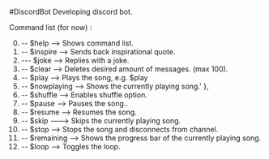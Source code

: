 #DiscordBot
Developing discord bot.

Command list (for now) :

00. -- $help --> Shows command list.
01. -- $inspire --> Sends back inspirational quote.
02. --- $joke --> Replies with a joke.
03. -- $clear --> Deletes desired amount of messages. (max 100).
04. -- $play --> Plays the song, e.g. $play <song name> 
05. -- $nowplaying --> Shows the currently playing song.' },
06. -- $shuffle --> Enables shuffle option.
07. -- $pause --> Pauses the song..
08. -- $resume --> Resumes the song.
09. -- $skip ---> Skips the currently playing song.
10. -- $stop --> Stops the song and disconnects from channel.
11. -- $remaining --> Shows the progress bar of the currently playing song.
12. -- $loop --> Toggles the loop.

  	
